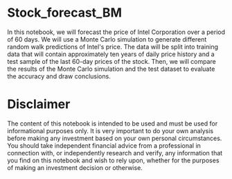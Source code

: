 # Stock_forecast_BM
 In this notebook, we will forecast the price of Intel Corporation over a period of 60 days. We will use a Monte Carlo simulation to generate different random walk predictions of Intel's price. The data will be split into training data that will contain approximately ten years of daily price history and a test sample of the last 60-day prices of the stock. Then, we will compare the results of the Monte Carlo simulation and the test dataset to evaluate the accuracy and draw conclusions.
 
 # Disclaimer
The content of this notebook is intended to be used and must be used for informational purposes only. It is very important to do your own analysis before making any investment based on your own personal circumstances. You should take independent financial advice from a professional in connection with, or independently research and verify, any information that you find on this notebook and wish to rely upon, whether for the purposes of making an investment decision or otherwise.
